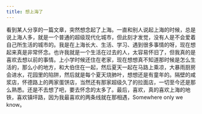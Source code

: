 ```yaml
---
title: 想上海了
---
```


看到某人分享的一篇文章，突然想念起了上海。一直和别人说起上海的时候，总是说上海人多，就是一个普通的超级现代化城市，但此刻才发觉，没有人是不会爱着自己所生活的城市的。我是在上海长大、生活、学习、遇到很多事情的呀，现在想起来真是非常怀念。也许我就是一个生活在过去的人，太容易怀旧了，但我真的是喜欢去想以前的事情。上小学时候还住在老家，现在想想真不知道那时候是怎么生活的，那么小的地方，和大伯住在一起，然后夏天一起在马路上乘凉，大暴雨厨房会进水，花园里的陷阱，然后就是每个夏天烧肺叶，想想还是有童年的。隔壁的咸浆店，怀德路上的两家蛋饼店，当然还有那家超级久了的拉面店，一切至今还是那么熟悉。还是不去想了吧，要去怀念的太多了。最后，喜欢，真的喜欢上海的地铁，喜欢镇坪路，因为我最喜欢的两条线就在那相遇，Somewhere only we know。